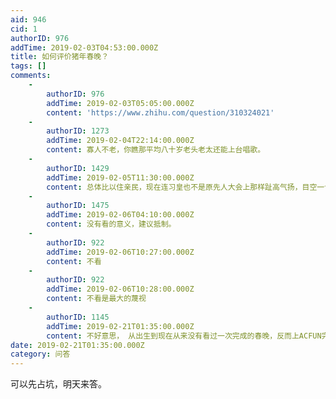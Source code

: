 ```yaml
---
aid: 946
cid: 1
authorID: 976
addTime: 2019-02-03T04:53:00.000Z
title: 如何评价猪年春晚？
tags: []
comments:
    -
        authorID: 976
        addTime: 2019-02-03T05:05:00.000Z
        content: 'https://www.zhihu.com/question/310324021'
    -
        authorID: 1273
        addTime: 2019-02-04T22:14:00.000Z
        content: 寡人不老，你瞧那平均八十岁老头老太还能上台唱歌。
    -
        authorID: 1429
        addTime: 2019-02-05T11:30:00.000Z
        content: 总体比以住亲民，现在连习皇也不是原先人大会上那样趾高气扬，目空一切的样子，开始走亲民路线，习青蛙也明白不能靠吸气鼓肚来跟牛比大小了
    -
        authorID: 1475
        addTime: 2019-02-06T04:10:00.000Z
        content: 没有看的意义，建议抵制。
    -
        authorID: 922
        addTime: 2019-02-06T10:27:00.000Z
        content: 不看
    -
        authorID: 922
        addTime: 2019-02-06T10:28:00.000Z
        content: 不看是最大的蔑视
    -
        authorID: 1145
        addTime: 2019-02-21T01:35:00.000Z
        content: 不好意思， 从出生到现在从来没有看过一次完成的春晚，反而上ACFUN完整看过一次美国春晚的路过。。。
date: 2019-02-21T01:35:00.000Z
category: 问答
---
```


可以先占坑，明天来答。
